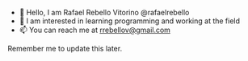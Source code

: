 - 👋 Hello, I am Rafael Rebello Vitorino @rafaelrebello
- 👀 I am interested in learning programming and working at the field
- 📫 You can reach me at rrebellov@gmail.com
 
 Remember me to update this later.

<!---
rafaelrebello/rafaelrebello is a ✨ special ✨ repository because its `README.md` (this file) appears on your GitHub profile.
You can click the Preview link to take a look at your changes.
--->
